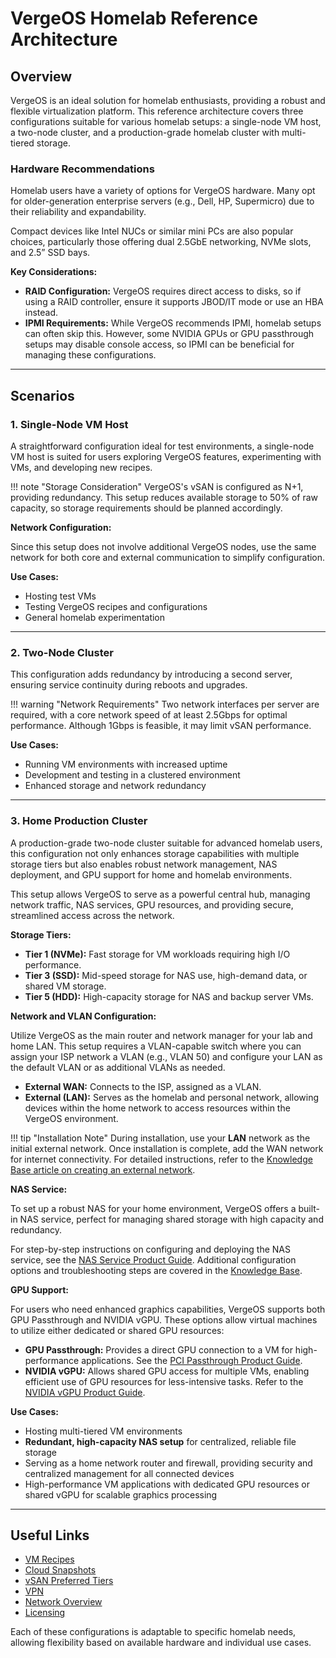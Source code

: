 # VergeOS Homelab Reference Architecture

## Overview
VergeOS is an ideal solution for homelab enthusiasts, providing a robust and flexible virtualization platform. This reference architecture covers three configurations suitable for various homelab setups: a single-node VM host, a two-node cluster, and a production-grade homelab cluster with multi-tiered storage.

### Hardware Recommendations
Homelab users have a variety of options for VergeOS hardware. Many opt for older-generation enterprise servers (e.g., Dell, HP, Supermicro) due to their reliability and expandability.

Compact devices like Intel NUCs or similar mini PCs are also popular choices, particularly those offering dual 2.5GbE networking, NVMe slots, and 2.5” SSD bays.

**Key Considerations:**

- **RAID Configuration:** VergeOS requires direct access to disks, so if using a RAID controller, ensure it supports JBOD/IT mode or use an HBA instead.
- **IPMI Requirements:** While VergeOS recommends IPMI, homelab setups can often skip this. However, some NVIDIA GPUs or GPU passthrough setups may disable console access, so IPMI can be beneficial for managing these configurations.

---

## Scenarios

### 1. Single-Node VM Host

A straightforward configuration ideal for test environments, a single-node VM host is suited for users exploring VergeOS features, experimenting with VMs, and developing new recipes.

!!! note "Storage Consideration"
    VergeOS's vSAN is configured as N+1, providing redundancy. This setup reduces available storage to 50% of raw capacity, so storage requirements should be planned accordingly.

**Network Configuration:**  

Since this setup does not involve additional VergeOS nodes, use the same network for both core and external communication to simplify configuration.

**Use Cases:**

- Hosting test VMs
- Testing VergeOS recipes and configurations
- General homelab experimentation

---

### 2. Two-Node Cluster

This configuration adds redundancy by introducing a second server, ensuring service continuity during reboots and upgrades.

!!! warning "Network Requirements"
    Two network interfaces per server are required, with a core network speed of at least 2.5Gbps for optimal performance. Although 1Gbps is feasible, it may limit vSAN performance.

**Use Cases:**

- Running VM environments with increased uptime
- Development and testing in a clustered environment
- Enhanced storage and network redundancy

---

### 3. Home Production Cluster

A production-grade two-node cluster suitable for advanced homelab users, this configuration not only enhances storage capabilities with multiple storage tiers but also enables robust network management, NAS deployment, and GPU support for home and homelab environments.

This setup allows VergeOS to serve as a powerful central hub, managing network traffic, NAS services, GPU resources, and providing secure, streamlined access across the network.

**Storage Tiers:**

- **Tier 1 (NVMe):** Fast storage for VM workloads requiring high I/O performance.
- **Tier 3 (SSD):** Mid-speed storage for NAS use, high-demand data, or shared VM storage.
- **Tier 5 (HDD):** High-capacity storage for NAS and backup server VMs.

**Network and VLAN Configuration:**  

Utilize VergeOS as the main router and network manager for your lab and home LAN. This setup requires a VLAN-capable switch where you can assign your ISP network a VLAN (e.g., VLAN 50) and configure your LAN as the default VLAN or as additional VLANs as needed.


   - **External WAN:** Connects to the ISP, assigned as a VLAN.
   - **External (LAN):** Serves as the homelab and personal network, allowing devices within the home network to access resources within the VergeOS environment.

!!! tip "Installation Note"
    During installation, use your **LAN** network as the initial external network. Once installation is complete, add the WAN network for internet connectivity. For detailed instructions, refer to the [Knowledge Base article on creating an external network](https://docs.verge.io/knowledge-base/create-external-network/).


**NAS Service:**  

To set up a robust NAS for your home environment, VergeOS offers a built-in NAS service, perfect for managing shared storage with high capacity and redundancy.

For step-by-step instructions on configuring and deploying the NAS service, see the [NAS Service Product Guide](/product-guide/nas/nas-service). Additional configuration options and troubleshooting steps are covered in the [Knowledge Base](https://docs.verge.io/knowledge-base/category/nas/#troubleshooting-nas-cifs-shares).

**GPU Support:**  

For users who need enhanced graphics capabilities, VergeOS supports both GPU Passthrough and NVIDIA vGPU. These options allow virtual machines to utilize either dedicated or shared GPU resources:

   - **GPU Passthrough:** Provides a direct GPU connection to a VM for high-performance applications. See the [PCI Passthrough Product Guide](/product-guide/system/generic-pci-passthrough).
   - **NVIDIA vGPU:** Allows shared GPU access for multiple VMs, enabling efficient use of GPU resources for less-intensive tasks. Refer to the [NVIDIA vGPU Product Guide](/product-guide/system/nvidia-vgpu).

**Use Cases:**

- Hosting multi-tiered VM environments
- **Redundant, high-capacity NAS setup** for centralized, reliable file storage
- Serving as a home network router and firewall, providing security and centralized management for all connected devices
- High-performance VM applications with dedicated GPU resources or shared vGPU for scalable graphics processing

---

## Useful Links

- [VM Recipes](/product-guide/automation/vm-recipes)
- [Cloud Snapshots](/product-guide/backup-dr/cloud-snapshot-restore)
- [vSAN Preferred Tiers](/product-guide/vsan/preferred-tiers)
- [VPN](/product-guide/vpn/vpn-overview)
- [Network Overview](/product-guide/networks/network-overview)
- [Licensing](/product-guide/system/update-settings)

Each of these configurations is adaptable to specific homelab needs, allowing flexibility based on available hardware and individual use cases.
